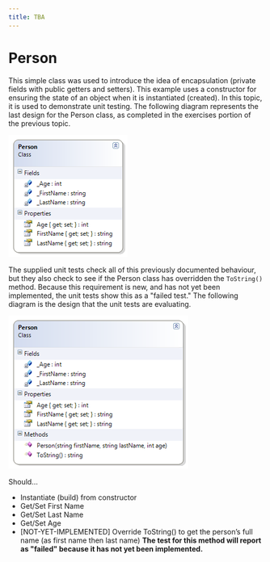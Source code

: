 ```yaml
---
title: TBA
---
```

# Person

This simple class was used to introduce the idea of encapsulation (private fields with public getters and setters). This example uses a constructor for ensuring the state of an object when it is instantiated (created). In this topic, it is used to demonstrate unit testing. The following diagram represents the last design for the Person class, as completed in the exercises portion of the previous topic.

![Previous Person Class Diagram](./D-Person.png)

The supplied unit tests check all of this previously documented behaviour, but they also check to see if the Person class has overridden the `ToString()` method. Because this requirement is new, and has not yet been implemented, the unit tests show this as a "failed test." The following diagram is the design that the unit tests are evaluating.

![Person Class Diagram](./D-Person-1.png)

Should…
* Instantiate (build) from constructor
* Get/Set First Name
* Get/Set Last Name
* Get/Set Age
* [NOT-YET-IMPLEMENTED] Override ToString() to get the person’s full name (as first name then last name)
  **The test for this method will report as "failed" because it has not yet been implemented.**
